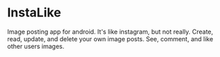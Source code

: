 # InstaLike

Image posting app for android. It's like instagram, but not really. Create, read, update, and delete your own image posts. See, comment, and like other users images.
